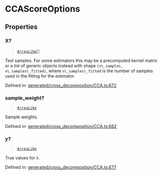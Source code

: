 # CCAScoreOptions

## Properties

### X?

> [`ArrayLike`](../types/ArrayLike.md)[]

Test samples. For some estimators this may be a precomputed kernel matrix or a list of generic objects instead with shape `(n\_samples, n\_samples\_fitted)`, where `n\_samples\_fitted` is the number of samples used in the fitting for the estimator.

Defined in:  [generated/cross\_decomposition/CCA.ts:672](https://github.com/transitive-bullshit/scikit-learn-ts/blob/b59c1ff/packages/sklearn/src/generated/cross_decomposition/CCA.ts#L672)

### sample\_weight?

> [`ArrayLike`](../types/ArrayLike.md)

Sample weights.

Defined in:  [generated/cross\_decomposition/CCA.ts:682](https://github.com/transitive-bullshit/scikit-learn-ts/blob/b59c1ff/packages/sklearn/src/generated/cross_decomposition/CCA.ts#L682)

### y?

> [`ArrayLike`](../types/ArrayLike.md)

True values for `X`.

Defined in:  [generated/cross\_decomposition/CCA.ts:677](https://github.com/transitive-bullshit/scikit-learn-ts/blob/b59c1ff/packages/sklearn/src/generated/cross_decomposition/CCA.ts#L677)
